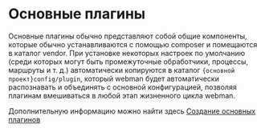 # Основные плагины

Основные плагины обычно представляют собой общие компоненты, которые обычно устанавливаются с помощью composer и помещаются в каталог vendor. При установке некоторых настроек по умолчанию (среди которых могут быть промежуточные обработчики, процессы, маршруты и т. д.) автоматически копируются в каталог `{основной проект}config/plugin`, который webman будет автоматически распознавать и объединять с основной конфигурацией, позволяя плагинам вмешиваться в любой этап жизненного цикла webman.

Дополнительную информацию можно найти здесь [Создание основных плагинов](create.md)
